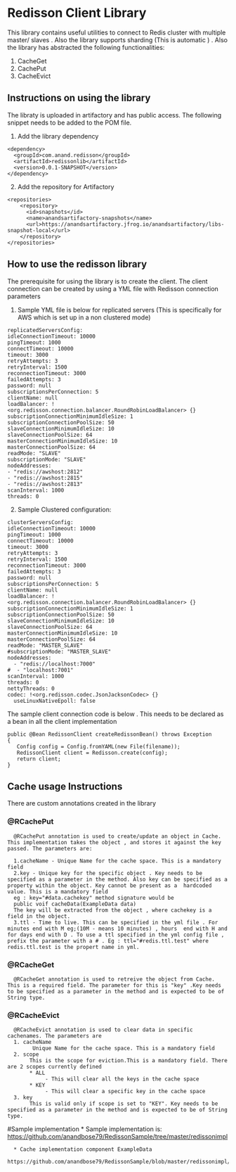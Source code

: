 # Redisson Client Library
   This library contains useful utilities to connect to Redis cluster with multiple master/ slaves . Also the library supports sharding (This is automatic ) . Also the library has abstracted the following functionalities:

   1. CacheGet
   2. CachePut
   3. CacheEvict

## Instructions on using the library

   The libraty is uploaded in artifactory and has public access. The following snippet needs to be added to the POM file.
   1. Add the library dependency
   ```
   <dependency>
     <groupId>com.anand.redisson</groupId>
     <artifactId>redissonlib</artifactId>
     <version>0.0.1-SNAPSHOT</version>
   </dependency>
   ```
   2. Add the repository for Artifactory
   ```
   <repositories>
       <repository>
         <id>snapshots</id>
         <name>anandsartifactory-snapshots</name>
         <url>https://anandsartifactory.jfrog.io/anandsartifactory/libs-snapshot-local</url>
       </repository>
   </repositories>
   ```
## How to use the redisson library

  The prerequisite for using the library is to create the client. The client connection can be created by using a YML file with Redisson connection parameters

  1. Sample YML file is below for replicated servers (This is specifically for AWS which is set up in a non clustered mode)

  ```
  replicatedServersConfig:
  idleConnectionTimeout: 10000
  pingTimeout: 1000
  connectTimeout: 10000
  timeout: 3000
  retryAttempts: 3
  retryInterval: 1500
  reconnectionTimeout: 3000
  failedAttempts: 3
  password: null
  subscriptionsPerConnection: 5
  clientName: null
  loadBalancer: !<org.redisson.connection.balancer.RoundRobinLoadBalancer> {}
  subscriptionConnectionMinimumIdleSize: 1
  subscriptionConnectionPoolSize: 50
  slaveConnectionMinimumIdleSize: 10
  slaveConnectionPoolSize: 64
  masterConnectionMinimumIdleSize: 10
  masterConnectionPoolSize: 64
  readMode: "SLAVE"
  subscriptionMode: "SLAVE"
  nodeAddresses:
  - "redis://awshost:2812"
  - "redis://awshost:2815"
  - "redis://awshost:2813"
  scanInterval: 1000
  threads: 0

  ```

  2. Sample Clustered configuration:
  ```
  clusterServersConfig:
  idleConnectionTimeout: 10000
  pingTimeout: 1000
  connectTimeout: 10000
  timeout: 3000
  retryAttempts: 3
  retryInterval: 1500
  reconnectionTimeout: 3000
  failedAttempts: 3
  password: null
  subscriptionsPerConnection: 5
  clientName: null
  loadBalancer: !<org.redisson.connection.balancer.RoundRobinLoadBalancer> {}
  subscriptionConnectionMinimumIdleSize: 1
  subscriptionConnectionPoolSize: 50
  slaveConnectionMinimumIdleSize: 10
  slaveConnectionPoolSize: 64
  masterConnectionMinimumIdleSize: 10
  masterConnectionPoolSize: 64
  readMode: "MASTER_SLAVE"
  #subscriptionMode: "MASTER_SLAVE"
  nodeAddresses:
    - "redis://localhost:7000"
  #  - "localhost:7001"
  scanInterval: 1000
  threads: 0
  nettyThreads: 0
  codec: !<org.redisson.codec.JsonJacksonCodec> {}
    useLinuxNativeEpoll: false
  ```
  The sample client connection code is below . This needs to be declared as a bean in all the client implementation

  ```
 public @Bean RedissonClient createRedissonBean() throws Exception
 {
	 Config config = Config.fromYAML(new File(filename));
	 RedissonClient client = Redisson.create(config);
	 return client;
 }

  ```

## Cache usage Instructions
  There are custom annotations created in the library
### @RCachePut

      @RCachePut annotation is used to create/update an object in Cache. This implementation takes the object , and stores it against the key passed. The parameters are:

      1.cacheName - Unique Name for the cache space. This is a mandatory field
      2.key - Unique key for the specific object . Key needs to be specified as a parameter in the method. Also key can be specified as a property within the object. Key cannot be present as a  hardcoded value. This is a mandatory field
      eg : key="#data.cachekey" method signature would be
      public voif cacheData(ExampleData data)
      The key will be extracted from the object , where cachekey is a field in the object.
      3.ttl - Time to live. This can be specified in the yml file . For minutes end with M eg;(10M - means 10 minutes) , hours  end with H and for days end with D . To use a ttl specified in the yml config file , prefix the parameter with a # . Eg : ttl="#redis.ttl.test" where redis.ttl.test is the propert name in yml.
### @RCacheGet

      @RCacheGet annotation is used to retreive the object from Cache. This is a required field. The parameter for this is "key" .Key needs to be specified as a parameter in the method and is expected to be of String type.

### @RCacheEvict

      @RCacheEvict annotation is used to clear data in specific cachenames. The parameters are
      1. cacheName
            Unique Name for the cache space. This is a mandatory field
      2. scope
           This is the scope for eviction.This is a mandatory field. There are 2 scopes currently defined
           * ALL
                - This will clear all the keys in the cache space
           * KEY
                - This will clear a specific key in the cache space
      3. key
           This is valid only if scope is set to "KEY". Key needs to be specified as a parameter in the method and is expected to be of String type.
#Sample implementation
      * Sample implementation is:
        https://github.com/anandbose79/RedissonSample/tree/master/redissonimpl

      * Cache implementation component ExampleData
        https://github.com/anandbose79/RedissonSample/blob/master/redissonimpl/src/main/java/com/anand/test/clustertest/redisson/clusterdemo/repo/DataRepo.java
